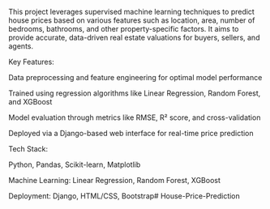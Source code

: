 This project leverages supervised machine learning techniques to predict house prices based on various features such as location, area, number of bedrooms, bathrooms, and other property-specific factors. It aims to provide accurate, data-driven real estate valuations for buyers, sellers, and agents.

Key Features:

Data preprocessing and feature engineering for optimal model performance

Trained using regression algorithms like Linear Regression, Random Forest, and XGBoost

Model evaluation through metrics like RMSE, R² score, and cross-validation

Deployed via a Django-based web interface for real-time price prediction

Tech Stack:

Python, Pandas, Scikit-learn, Matplotlib

Machine Learning: Linear Regression, Random Forest, XGBoost

Deployment: Django, HTML/CSS, Bootstrap# House-Price-Prediction
